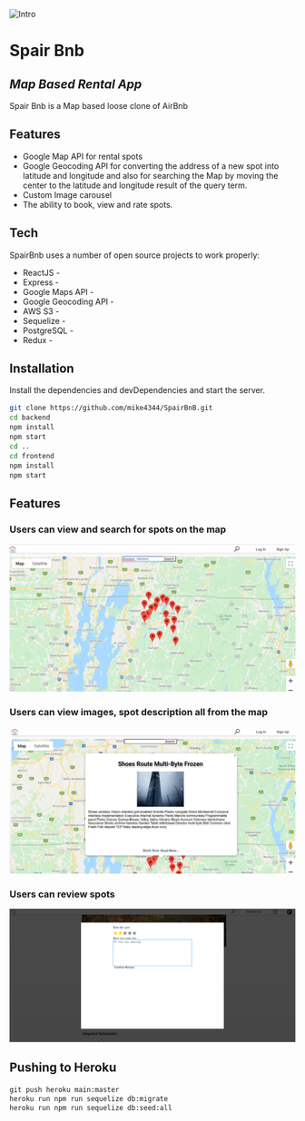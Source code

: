 ![Intro](https://github.com/mike4344/SpairBnB/blob/main/frontend/public/example.gif?raw=true)
# Spair Bnb
## _Map Based Rental App_


Spair Bnb is a Map based loose clone of AirBnb

## Features

- Google Map API for rental spots
- Google Geocoding API for converting the address of a new spot into latitude and longitude and also for searching the Map by moving the center to the latitude and longitude result of the query term.
- Custom Image carousel
- The ability to book, view and rate spots.

## Tech

SpairBnb uses a number of open source projects to work properly:

- ReactJS -
- Express -
- Google Maps API -
- Google Geocoding API -
- AWS S3 -
- Sequelize -
- PostgreSQL -
- Redux -

## Installation

Install the dependencies and devDependencies and start the server.

```sh
git clone https://github.com/mike4344/SpairBnB.git
cd backend
npm install
npm start
cd ..
cd frontend
npm install
npm start

```


## Features


### Users can view and search for spots on the map
![Spot Search](https://github.com/mike4344/SpairBnB/blob/main/frontend/public/spairbnb2.png?raw=true)

### Users can view images, spot description all from the map
![Spot Window](https://github.com/mike4344/SpairBnB/blob/main/frontend/public/spairbnb1.png?raw=true)

### Users can review spots
![Spot Reviews](https://github.com/mike4344/SpairBnB/blob/main/frontend/public/spairbnb3.png?raw=true)

## Pushing to Heroku
```
git push heroku main:master
heroku run npm run sequelize db:migrate
heroku run npm run sequelize db:seed:all
```
